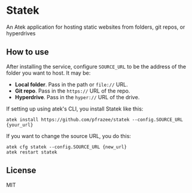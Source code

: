 # Statek

An Atek application for hosting static websites from folders, git repos, or hyperdrives

## How to use

After installing the service, configure `SOURCE_URL` to be the address of the folder you want to host. It may be:

- **Local folder**. Pass in the path or `file://` URL.
- **Git repo**. Pass in the `https://` URL of the repo.
- **Hyperdrive**. Pass in the `hyper://` URL of the drive.

If setting up using atek's CLI, you install Statek like this:

```
atek install https://github.com/pfrazee/statek --config.SOURCE_URL {your_url}
```

If you want to change the source URL, you do this:

```
atek cfg statek --config.SOURCE_URL {new_url}
atek restart statek
```

## License

MIT